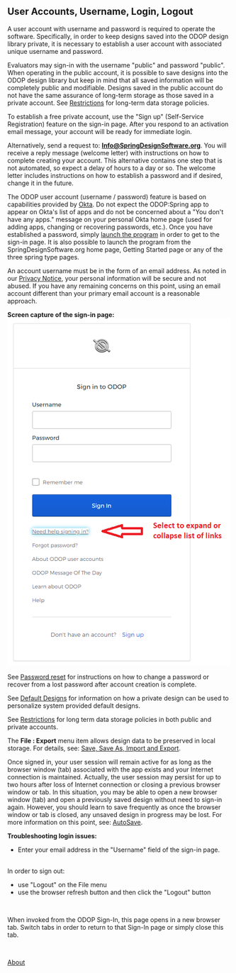 ## User Accounts, Username, Login, Logout

A user account with username and password is required to operate the software. 
Specifically, in order to keep designs saved into the ODOP design library private, 
it is necessary to establish a user account with associated 
unique username and password. 

Evaluators may sign-in with the username "public" and password "public".
When operating in the public account, it is possible to save designs into the ODOP design library 
but keep in mind that all saved information will be completely public and modifiable.
Designs saved in the public account do not have the same assurance of long-term storage
as those saved in a private account.
See [Restrictions](Legal/Restrictions) for long-term data storage policies.

To establish a free private account, 
use the "Sign up" (Self-Service Registration) feature on the sign-in page. 
After you respond to an activation email message, 
your account will be ready for immediate login.

Alternatively, send a request to: **Info@SpringDesignSoftware.org**. 
You will receive a reply message (welcome letter) with instructions on how to complete creating your account. 
This alternative contains one step that is not automated, 
so expect a delay of hours to a day or so. 
The welcome letter includes instructions on how to establish a password and if desired, 
change it in the future.

The ODOP user account (username / password) feature is based on capabilities provided by 
[Okta](https://www.okta.com/).
Do not expect the ODOP:Spring app to appear on Okta's list of apps and 
do not be concerned about a "You don't have any apps." message on your personal Okta home page
(used for adding apps, changing or recovering passwords, etc.).
Once you have established a password, 
simply [launch the program](../Help/launchODOP) 
in order to get to the sign-in page.
It is also possible to launch the program from the SpringDesignSoftware.org home page, 
Getting Started page or any of the three spring type pages. 

An account username must be in the form of an email address. 
As noted in our [Privacy Notice](Legal/PrivacyStatement), 
your personal information will be secure and not abused. 
If you have any remaining concerns on this point, 
using an email account different than your primary email account is a reasonable approach.

**Screen capture of the sign-in page:**   
![Sign-in screen](../Help/png/SignInWidgetExpanded.png "Sign-in screen")    

See [Password reset](../Help/htt#passwordReset) for instructions on how to 
change a password or recover from a lost password after account creation is complete. 
   
See [Default Designs](../Help/defaultDesigns) for information on how a private design
can be used to personalize system provided default designs.

See [Restrictions](Legal/Restrictions) for long term data storage policies 
in both public and private accounts.

The **File : Export** menu item allows design data to be preserved in local storage.
For details, see: [Save, Save As, Import and Export](../Help/htt).
 
Once signed in, your user session will remain active for as long as the browser window (tab) 
associated with the app exists and your Internet connection is maintained. 
Actually, the user session may persist for up to two hours after loss of Internet connection or 
closing a previous browser window or tab. 
In this situation, you may be able to open a new browser window (tab) and open a previously saved design without 
need to sign-in again. 
However, you should learn to save frequently as once the browser window or tab is closed, 
any unsaved design in progress may be lost. 
For more information on this point, see: [AutoSave](../Help/autoSave).

**Troubleshooting login issues:**
- Enter your email address in the "Username" field of the sign-in page.   
&nbsp;   


In order to sign out:
  - use "Logout" on the File menu
  - use the browser refresh button and then click the "Logout" button
 
&nbsp; 
 
When invoked from the ODOP Sign-In, this page opens in a new browser tab.
Switch tabs in order to return to that Sign-In page or simply close this tab.   

&nbsp;   

[About](./)

